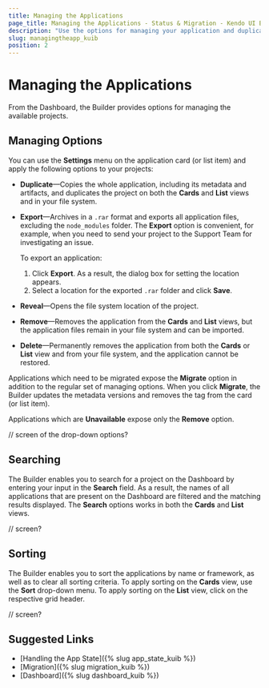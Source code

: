 ```yaml
---
title: Managing the Applications
page_title: Managing the Applications - Status & Migration - Kendo UI Builder
description: "Use the options for managing your application and duplicate, export, remove, or delete it when working with the Kendo UI Builder tool."
slug: managingtheapp_kuib
position: 2
---
```


# Managing the Applications

From the Dashboard, the Builder provides options for managing the available projects.

## Managing Options

You can use the **Settings** menu on the application card (or list item) and apply the following options to your projects:

* **Duplicate**&mdash;Copies the whole application, including its metadata and artifacts, and duplicates the project on both the **Cards** and **List** views and in your file system.
* **Export**&mdash;Archives in a `.rar` format and exports all application files, excluding the `node_modules` folder. The **Export** option is convenient, for example, when you need to send your project to the Support Team for investigating an issue.

    To export an application:

    1. Click **Export**. As a result, the dialog box for setting the location appears.
    2. Select a location for the exported `.rar` folder and click **Save**.

* **Reveal**&mdash;Opens the file system location of the project.
* **Remove**&mdash;Removes the application from the **Cards** and **List** views, but the application files remain in your file system and can be imported.
* **Delete**&mdash;Permanently removes the application from both the **Cards** or **List** view and from your file system, and the application cannot be restored.

Applications which need to be migrated expose the **Migrate** option in addition to the regular set of managing options. When you click **Migrate**, the Builder updates the metadata versions and removes the tag from the card (or list item).

Applications which are **Unavailable** expose only the **Remove** option.

// screen of the drop-down options?

## Searching

The Builder enables you to search for a project on the Dashboard by entering your input in the **Search** field. As a result, the names of all applications that are present on the Dashboard are filtered and the matching results displayed. The **Search** options works in both the **Cards** and **List** views.  

// screen?

## Sorting

The Builder enables you to sort the applications by name or framework, as well as to clear all sorting criteria. To apply sorting on the **Cards** view, use the **Sort** drop-down menu. To apply sorting on the **List** view, click on the respective grid header.

// screen?

## Suggested Links

* [Handling the App State]({% slug app_state_kuib %})
* [Migration]({% slug migration_kuib %})
* [Dashboard]({% slug dashboard_kuib %})
